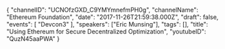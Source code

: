 {
    "channelID": "UCNOfzGXD_C9YMYmnefmPH0g",
    "channelName": "Ethereum Foundation",
    "date": "2017-11-26T21:59:38.000Z",
    "draft": false,
    "events": [
        "Devcon3"
    ],
    "speakers": ["Eric Munsing"],
    "tags": [],
    "title": "Using Ethereum for Secure Decentralized Optimization",
    "youtubeID": "QuzN45aaPWA"
}
